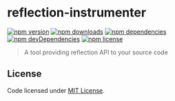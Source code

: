 # reflection-instrumenter
[![npm version](https://img.shields.io/npm/v/reflection-instrumenter.svg?style=flat-square)](https://www.npmjs.org/package/reflection-instrumenter)
[![npm downloads](https://img.shields.io/npm/dm/reflection-instrumenter.svg?style=flat-square)](http://npm-stat.com/charts.html?package=reflection-instrumenter&from=2015-08-01)
[![npm dependencies](https://img.shields.io/david/yannickglt/reflection-instrumenter.svg)](https://david-dm.org/yannickglt/reflection-instrumenter)
[![npm devDependencies](https://img.shields.io/david/dev/yannickglt/reflection-instrumenter.svg)](https://david-dm.org/yannickglt/reflection-instrumenter)
[![npm license](https://img.shields.io/npm/l/reflectionhs.svg)](https://www.npmjs.org/package/reflection-instrumenter)

>A tool providing reflection API to your source code

## License
Code licensed under [MIT License](LICENSE).
